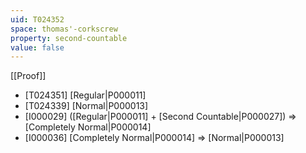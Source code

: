 ```yaml
---
uid: T024352
space: thomas'-corkscrew
property: second-countable
value: false
---
```

[[Proof]]

* [T024351] [Regular|P000011]
* [T024339] [Normal|P000013]
* [I000029] ([Regular|P000011] + [Second Countable|P000027]) => [Completely Normal|P000014]
* [I000036] [Completely Normal|P000014] => [Normal|P000013]

